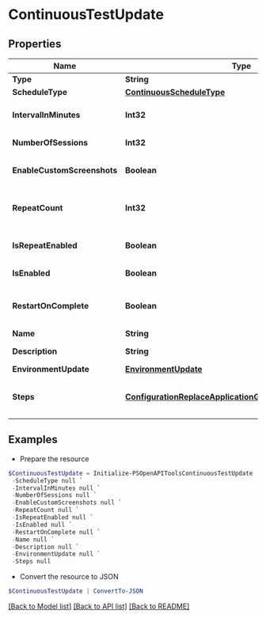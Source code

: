 # ContinuousTestUpdate
## Properties

Name | Type | Description | Notes
------------ | ------------- | ------------- | -------------
**Type** | **String** |  | 
**ScheduleType** | [**ContinuousScheduleType**](ContinuousScheduleType.md) |  | 
**IntervalInMinutes** | **Int32** | Schedule interval in minutes | 
**NumberOfSessions** | **Int32** | Number of sessions | 
**EnableCustomScreenshots** | **Boolean** | Enable script screenshots | 
**RepeatCount** | **Int32** | Number of times the schedule is repeated | 
**IsRepeatEnabled** | **Boolean** | Enable schedule repeating | 
**IsEnabled** | **Boolean** | Enable schedule | 
**RestartOnComplete** | **Boolean** | Enable restarting on completion | 
**Name** | **String** | Test name | 
**Description** | **String** | Test description | [optional] 
**EnvironmentUpdate** | [**EnvironmentUpdate**](EnvironmentUpdate.md) |  | [optional] 
**Steps** | [**ConfigurationReplaceApplicationGroupStepsRequestInner[]**](ConfigurationReplaceApplicationGroupStepsRequestInner.md) | Workload steps creation data | [optional] 

## Examples

- Prepare the resource
```powershell
$ContinuousTestUpdate = Initialize-PSOpenAPIToolsContinuousTestUpdate  -Type null `
 -ScheduleType null `
 -IntervalInMinutes null `
 -NumberOfSessions null `
 -EnableCustomScreenshots null `
 -RepeatCount null `
 -IsRepeatEnabled null `
 -IsEnabled null `
 -RestartOnComplete null `
 -Name null `
 -Description null `
 -EnvironmentUpdate null `
 -Steps null
```

- Convert the resource to JSON
```powershell
$ContinuousTestUpdate | ConvertTo-JSON
```

[[Back to Model list]](../README.md#documentation-for-models) [[Back to API list]](../README.md#documentation-for-api-endpoints) [[Back to README]](../README.md)

